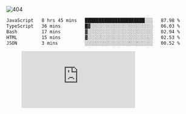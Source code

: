 ![404](https://user-images.githubusercontent.com/378023/89412096-6f759d80-d761-11ea-8c57-84b30ef3f2b1.png)
<!--START_SECTION:waka-->

```txt
JavaScript   8 hrs 45 mins   ██████████████████████░░░   87.98 %
TypeScript   36 mins         █▓░░░░░░░░░░░░░░░░░░░░░░░   06.03 %
Bash         17 mins         ▓░░░░░░░░░░░░░░░░░░░░░░░░   02.94 %
HTML         15 mins         ▓░░░░░░░░░░░░░░░░░░░░░░░░   02.53 %
JSON         3 mins          ░░░░░░░░░░░░░░░░░░░░░░░░░   00.52 %
```

<!--END_SECTION:waka-->
<figure><embed src="https://wakatime.com/share/@018b853e-267a-435d-a858-33e2b098b9d7/f3c3aa68-553a-4373-a9f9-2d456f62f780.svg"></embed></figure>
